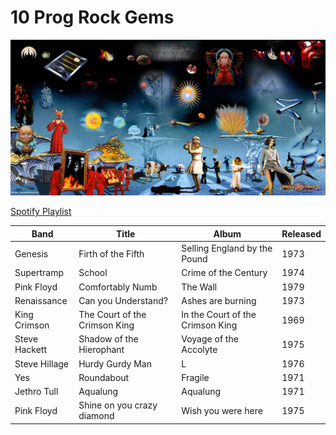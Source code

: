 # 10 Prog Rock Gems

![Prog collage](5741792-2.jpg)

[Spotify Playlist](https://open.spotify.com/playlist/3Bt7uarJOr161i0p8J5R1U?si=1d0c4753438a4ab2)

Band | Title | Album | Released |
--|--|--|--|
Genesis | Firth of the Fifth | Selling England by the Pound | 1973 | 
Supertramp | School | Crime of the Century | 1974 |
Pink Floyd | Comfortably Numb | The Wall | 1979 |
Renaissance | Can you Understand? | Ashes are burning | 1973 |
King Crimson | The Court of the Crimson King | In the Court of the Crimson King | 1969 |
Steve Hackett | Shadow of the Hierophant | Voyage of the Accolyte | 1975 |
Steve Hillage | Hurdy Gurdy Man | L | 1976 |
Yes | Roundabout | Fragile | 1971 |
Jethro Tull | Aqualung | Aqualung | 1971 |
Pink Floyd | Shine on you crazy diamond | Wish you were here | 1975 |
